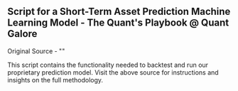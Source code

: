 ## Script for a Short-Term Asset Prediction Machine Learning Model - The Quant's Playbook @ Quant Galore

Original Source - ""

This script contains the functionality needed to backtest and run our proprietary prediction model. Visit the above source for instructions and insights on the full methodology.
